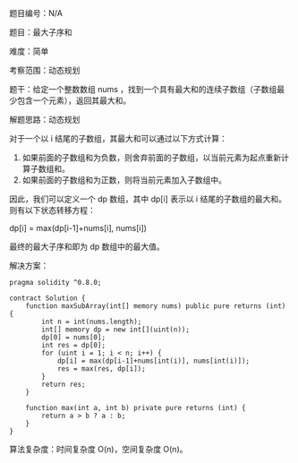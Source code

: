 题目编号：N/A

题目：最大子序和

难度：简单

考察范围：动态规划

题干：给定一个整数数组 nums ，找到一个具有最大和的连续子数组（子数组最少包含一个元素），返回其最大和。

解题思路：动态规划

对于一个以 i 结尾的子数组，其最大和可以通过以下方式计算：

1. 如果前面的子数组和为负数，则舍弃前面的子数组，以当前元素为起点重新计算子数组和。
2. 如果前面的子数组和为正数，则将当前元素加入子数组中。

因此，我们可以定义一个 dp 数组，其中 dp[i] 表示以 i 结尾的子数组的最大和。则有以下状态转移方程：

dp[i] = max(dp[i-1]+nums[i], nums[i])

最终的最大子序和即为 dp 数组中的最大值。

解决方案：

```
pragma solidity ^0.8.0;

contract Solution {
    function maxSubArray(int[] memory nums) public pure returns (int) {
        int n = int(nums.length);
        int[] memory dp = new int[](uint(n));
        dp[0] = nums[0];
        int res = dp[0];
        for (uint i = 1; i < n; i++) {
            dp[i] = max(dp[i-1]+nums[int(i)], nums[int(i)]);
            res = max(res, dp[i]);
        }
        return res;
    }
    
    function max(int a, int b) private pure returns (int) {
        return a > b ? a : b;
    }
}
```

算法复杂度：时间复杂度 O(n)，空间复杂度 O(n)。